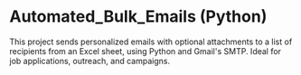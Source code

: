 # Automated_Bulk_Emails (Python)

This project sends personalized emails with optional attachments to a list of recipients from an Excel sheet, using Python and Gmail's SMTP. Ideal for job applications, outreach, and campaigns.
